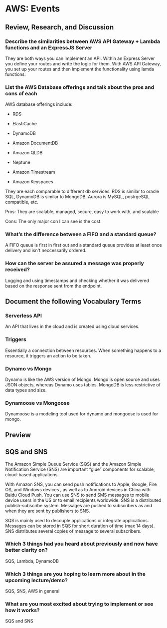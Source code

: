 # AWS: Events

## Review, Research, and Discussion

### Describe the similarities between AWS API Gateway + Lambda functions and an ExpressJS Server

They are both ways you can implement an API. Within an Express Server you define your routes and write the logic for them. With AWS API Gateway, you set up your routes and then implement the functionality using lamda functions.

### List the AWS Database offerings and talk about the pros and cons of each

AWS database offerings include:

* RDS

* ElastiCache

* DynamoDB

* Amazon DocumentDB

* Amazon QLDB

* Neptune

* Amazon Timestream

* Amazon Keyspaces

They are each comparable to different db services. RDS is similar to oracle SQL, DynamoDB is similar to MongoDB, Aurora is MySQL, postrgeSQL compatible, etc. 

Pros: They are scalable, managed, secure, easy to work with, and scalable

Cons: The only major con I can see is the cost.

### What’s the difference between a FIFO and a standard queue?

A FIFO queue is first in first out and a standard queue provides at least once delivery and isn't neccessarily ordered.

### How can the server be assured a message was properly received?

Logging and using timestamps and checking whether it was delivered based on the response sent from the endpoint.

## Document the following Vocabulary Terms

### Serverless API

An API that lives in the cloud and is created using cloud services.

### Triggers

Essentially a connection between resources. When something happens to a resource, it triggers an action to be taken.

### Dynamo vs Mongo

Dynamo is like the AWS version of Mongo. Mongo is open source and uses JSON objects, whereas Dynamo uses tables. MongoDB is less restrictive of data types and size.

### Dynamoose vs Mongoose

Dynamoose is a modeling tool used for dynamo and mongoose is used for mongo.

## Preview

## SQS and SNS

The Amazon Simple Queue Service (SQS) and the Amazon Simple Notification Service (SNS) are important “glue” components for scalable, cloud-based applications.

With Amazon SNS, you can send push notifications to Apple, Google, Fire OS, and Windows devices , as well as to Android devices in China with Baidu Cloud Push. You can use SNS to send SMS messages to mobile device users in the US or to email recipients worldwide.
SNS is a distributed publish-subscribe system. Messages are pushed to subscribers as and when they are sent by publishers to SNS.

SQS is mainly used to decouple applications or integrate applications. Messages can be stored in SQS for short duration of time (max 14 days). SNS distributes several copies of message to several subscribers.

### Which 3 things had you heard about previously and now have better clarity on?

SQS, Lambda, DynamoDB

### Which 3 things are you hoping to learn more about in the upcoming lecture/demo?

SQS, SNS, AWS in general

### What are you most excited about trying to implement or see how it works?

SQS and SNS